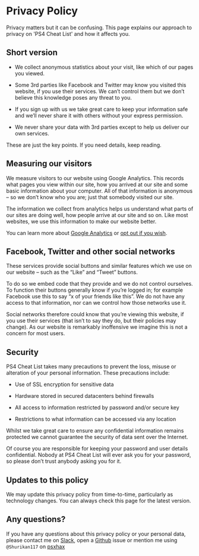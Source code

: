 # Privacy Policy

Privacy matters but it can be confusing. This page explains our approach to privacy on 'PS4 Cheat List' and how it affects you.

## Short version

* We collect anonymous statistics about your visit, like which of our pages you viewed.

* Some 3rd parties like Facebook and Twitter may know you visited this website, if you use their services. We can’t control them but we don’t believe this knowledge poses any threat to you.

* If you sign up with us we take great care to keep your information safe and we’ll never share it with others without your express permission.

* We never share your data with 3rd parties except to help us deliver our own services.

These are just the key points. If you need details, keep reading.

## Measuring our visitors

We measure visitors to our website using Google Analytics. This records what pages you view within our site, how you arrived at our site and some basic information about your computer. All of that information is anonymous – so we don’t know who you are; just that somebody visited our site.

The information we collect from analytics helps us understand what parts of our sites are doing well, how people arrive at our site and so on. Like most websites, we use this information to make our website better.

You can learn more about [Google Analytics](http://www.google.com/analytics/learn/privacy.html) or [opt out if you wish](https://tools.google.com/dlpage/gaoptout).

## Facebook, Twitter and other social networks

These services provide social buttons and similar features which we use on our website – such as the “Like” and “Tweet” buttons.

To do so we embed code that they provide and we do not control ourselves. To function their buttons generally know if you’re logged in; for example Facebook use this to say “x of your friends like this”. We do not have any access to that information, nor can we control how those networks use it.

Social networks therefore could know that you’re viewing this website, if you use their services (that isn’t to say they do, but their policies may change). As our website is remarkably inoffensive we imagine this is not a concern for most users.

## Security

PS4 Cheat List takes many precautions to prevent the loss, misuse or alteration of your personal information. These precautions include:

* Use of SSL encryption for sensitive data

* Hardware stored in secured datacenters behind firewalls

* All access to information restricted by password and/or secure key

* Restrictions to what information can be accessed via any location

Whilst we take great care to ensure any confidential information remains protected we cannot guarantee the security of data sent over the Internet.

Of course you are responsible for keeping your password and user details confidential. Nobody at PS4 Cheat List will ever ask you for your password, so please don’t trust anybody asking you for it.

## Updates to this policy

We may update this privacy policy from time-to-time, particularly as technology changes. You can always check this page for the latest version.

## Any questions?

If you have any questions about this privacy policy or your personal data, please contact me on [Slack](https://psxcheatlist-slack.herokuapp.com), open a [Github](https://github.com/JDsnyke/PS4-Cheat-List/issues) issue or mention me using ```@Shurikan117``` on [psxhax](https://www.psxhax.com)
